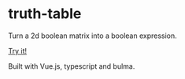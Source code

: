 # truth-table

Turn a 2d boolean matrix into a boolean expression.


[Try it!](https://elated-williams-9dbb28.netlify.app/)


Built with Vue.js, typescript and bulma.
